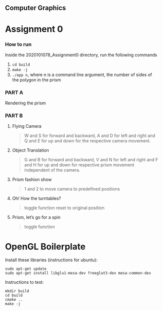 ## Computer Graphics
# Assignment 0


### How to run
Inside the 2020101078_Assignment0 directory, run the following commands
1. `cd build`
2. `make -j`
3. `./app n`, where n is a command line argument, the number of sides of the polygon in the prism
   
### PART A
Rendering the prism

### PART B
1. Flying Camera
   >W and S for forward and backward, A and D for left and right and Q and E for up and down for the respective camera movement.
2. Object Translation
    >G and B for forward and backward, V and N for left and right and F and H for up and down for respective prism movement independent of the camera.
3. Prism fashion show
    >1 and 2 to move camera to predefined positions
4. Oh! How the turntables?
   >toggle function
   >reset to original position
5. Prism, let’s go for a spin
   >toggle function

# OpenGL Boilerplate

Install these libraries (instructions for ubuntu):

```
sudo apt-get update
sudo apt-get install libglu1-mesa-dev freeglut3-dev mesa-common-dev
```

Instructions to test:

```
mkdir build
cd build
cmake ..
make -j
```
